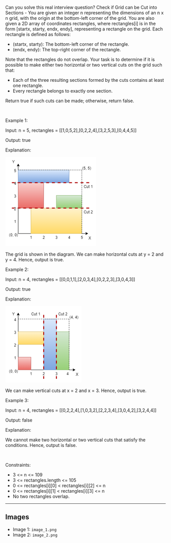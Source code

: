 Can you solve this real interview question? Check if Grid can be Cut into Sections - You are given an integer n representing the dimensions of an n x n grid, with the origin at the bottom-left corner of the grid. You are also given a 2D array of coordinates rectangles, where rectangles[i] is in the form [startx, starty, endx, endy], representing a rectangle on the grid. Each rectangle is defined as follows:

 * (startx, starty): The bottom-left corner of the rectangle.
 * (endx, endy): The top-right corner of the rectangle.

Note that the rectangles do not overlap. Your task is to determine if it is possible to make either two horizontal or two vertical cuts on the grid such that:

 * Each of the three resulting sections formed by the cuts contains at least one rectangle.
 * Every rectangle belongs to exactly one section.

Return true if such cuts can be made; otherwise, return false.

 

Example 1:

Input: n = 5, rectangles = [[1,0,5,2],[0,2,2,4],[3,2,5,3],[0,4,4,5]]

Output: true

Explanation:

![Example 1](./image_1.png)

The grid is shown in the diagram. We can make horizontal cuts at y = 2 and y = 4. Hence, output is true.

Example 2:

Input: n = 4, rectangles = [[0,0,1,1],[2,0,3,4],[0,2,2,3],[3,0,4,3]]

Output: true

Explanation:

![Example 2](./image_2.png)

We can make vertical cuts at x = 2 and x = 3. Hence, output is true.

Example 3:

Input: n = 4, rectangles = [[0,2,2,4],[1,0,3,2],[2,2,3,4],[3,0,4,2],[3,2,4,4]]

Output: false

Explanation:

We cannot make two horizontal or two vertical cuts that satisfy the conditions. Hence, output is false.

 

Constraints:

 * 3 <= n <= 109
 * 3 <= rectangles.length <= 105
 * 0 <= rectangles[i][0] < rectangles[i][2] <= n
 * 0 <= rectangles[i][1] < rectangles[i][3] <= n
 * No two rectangles overlap.

---

## Images

- Image 1: `image_1.png`
- Image 2: `image_2.png`
